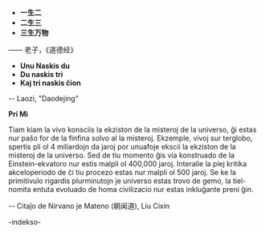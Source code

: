 

- **一生二**    
- **二生三**    
- **三生万物** 

—— 老子，《道德经》

- **Unu Naskis du**
- **Du naskis tri**
- **Kaj tri naskis ĉion**

-- Laozi, "Daodejing"

**Pri Mi**

Tiam kiam la vivo konsciis la ekziston de la misteroj de la universo, ĝi estas nur paŝo for de la finfina solvo al la misteroj. Ekzemple, vivoj sur terglobo, spertis pli ol 4 miliardojn da jaroj por unuafoje ekscii la ekziston de la misteroj de la universo. Sed de tiu momento ĝis via konstruado de la Einstein-ekvatoro nur estis malpli ol 400,000 jaroj. Interalie la plej kritika akceloperiodo de ĉi tiu procezo estas nur malpli ol 500 jaroj. Se ke la primitivulo rigardis plurminutojn je universo estas trovo de gemo, la tiel-nomita entuta evoluado de homa civilizacio nur estas inkluĝante preni ĝin.

-- Citaĵo de Nirvano je Mateno (朝闻道), Liu Cixin



-indekso-
